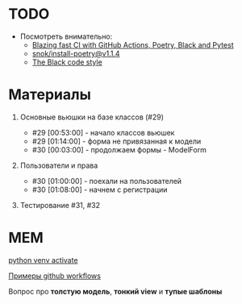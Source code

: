 
# TODO

- Посмотреть внимательно:
   - [Blazing fast CI with GitHub Actions, Poetry, Black and Pytest](https://medium.com/@vanflymen/blazing-fast-ci-with-github-actions-poetry-black-and-pytest-9e74299dd4a5)
   - [snok/install-poetry@v1.1.4](https://github.com/marketplace/actions/install-poetry-action)
   - [The Black code style](https://black.readthedocs.io/en/stable/the_black_code_style/current_style.html)

# Материалы

1. Основные вьюшки на базе классов (#29)
   - #29 [00:53:00] - начало классов вьюшек
   - #29 [01:14:00] - форма не привязанная к модели
   - #30 [00:03:00] - продолжаем формы - ModelForm
2. Пользователи и права
   - #30 [01:00:00] - поехали на пользователей
   - #30 [01:08:00] - начнем с регистрации

3. Тестирование #31, #32


# MEM

[python venv activate](https://gist.github.com/shaj/5915a0d6f4d523c1991da318288ccdaf)

[Примеры github workflows](https://github.com/AdCombo/flask-combo-jsonapi/tree/master/.github/workflows)

Вопрос про **толстую модель**, **тонкий view** и **тупые шаблоны**
